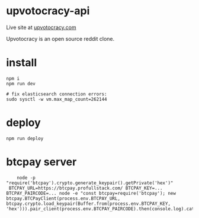 # upvotocracy-api

Live site at [upvotocracy.com](https://upvotocracy.com)

Upvotocracy is an open source reddit clone.


# install

    npm i
    npm run dev

    # fix elasticsearch connection errors:
    sudo sysctl -w vm.max_map_count=262144

# deploy

    npm run deploy

# btcpay server

		node -p "require('btcpay').crypto.generate_keypair().getPrivate('hex')"
     BTCPAY_URL=https://btcpay.profullstack.com/ BTCPAY_KEY=... BTCPAY_PAIRCODE=... node -e "const btcpay=require('btcpay'); new btcpay.BTCPayClient(process.env.BTCPAY_URL, btcpay.crypto.load_keypair(Buffer.from(process.env.BTCPAY_KEY, 'hex'))).pair_client(process.env.BTCPAY_PAIRCODE).then(console.log).catch(console.error)"
